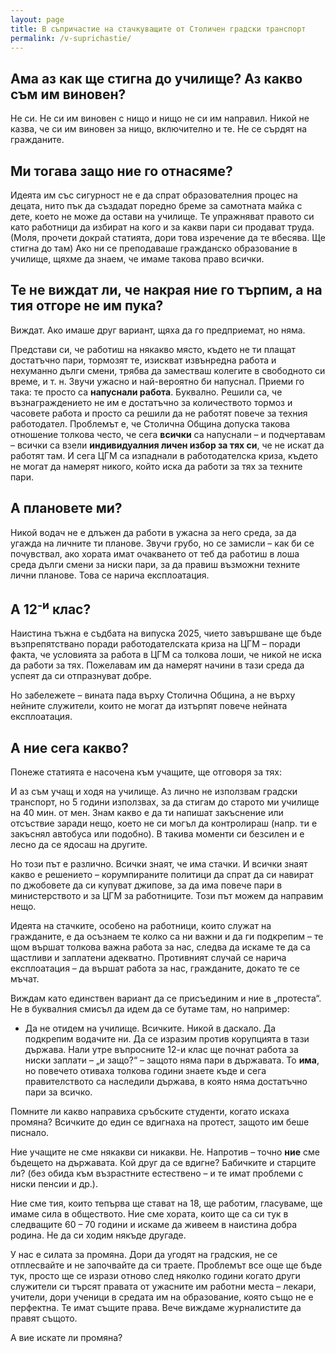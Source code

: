 ```yaml
---
layout: page
title: В съпричастие на стачкуващите от Столичен градски транспорт
permalink: /v-suprichastie/
---
```

## Ама аз как ще стигна до училище? Аз какво съм им виновен?
Не си. Не си им виновен с нищо и нищо не си им направил. Никой не казва, че си им виновен за нищо, включително и те. Не се сърдят на гражданите.

## Ми тогава защо ние го отнасяме?
Идеята им със сигурност не е да спрат образователния процес на децата, нито пък да създадат поредно бреме за самотната майка с дете, което не може да остави на училище. Те упражняват правото си като работници да избират на кого и за какви пари си продават труда. (Моля, прочети докрай статията, дори това изречение да те вбесява. Ще стигна до там) Ако ни се преподаваше гражданско образование в училище, щяхме да знаем, че имаме такова право всички.

## Те не виждат ли, че накрая ние го търпим, а на тия отгоре не им пука?
Виждат. Ако имаше друг вариант, щяха да го предприемат, но няма.

Представи си, че работиш на някакво място, където не ти плащат достатъчно пари, тормозят те, изискват извънредна работа и нехуманно дълги смени, трябва да заместваш колегите в свободното си време, и т. н. Звучи ужасно и най-вероятно би напуснал. Приеми го така: те просто са **напуснали работа**. Буквално. Решили са, че възнаграждението не им е достатъчно за количеството тормоз и часовете работа и просто са решили да не работят повече за техния работодател. Проблемът е, че Столична Община допуска такова отношение толкова често, че сега **всички** са напуснали – и подчертавам – всички са взели **индивидуалния личен избор за тях си**, че не искат да работят там. И сега ЦГМ са изпаднали в работодателска криза, където не могат да намерят никого, който иска да работи за тях за техните пари.

## А плановете ми?
Никой водач не е длъжен да работи в ужасна за него среда, за да угажда на личните ти планове. Звучи грубо, но се замисли – как би се почувствал, ако хората имат очакването от теб да работиш в лоша среда дълги смени за ниски пари, за да правиш възможни техните лични планове. Това се нарича експлоатация.

## А 12<sup>-и</sup> клас?
Наистина тъжна е съдбата на випуска 2025, чието завършване ще бъде възпрепятствано поради работодателската криза на ЦГМ – поради факта, че условията за работа в ЦГМ са толкова лоши, че никой не иска да работи за тях. Пожелавам им да намерят начини в тази среда да успеят да си отпразнуват добре.

Но забележете – вината пада върху Столична Община, а не върху нейните служители, които не могат да изтърпят повече нейната експлоатация.

## А ние сега какво?
Понеже статията е насочена към учащите, ще отговоря за тях:

И аз съм учащ и ходя на училище. Аз лично не използвам градски транспорт, но 5 години използвах, за да стигам до старото ми училище на 40 мин. от мен. Знам какво е да ти напишат закъснение или отсъствие заради нещо, което не си могъл да контролираш (напр. ти е закъснял автобуса или подобно). В такива моменти си безсилен и е лесно да се ядосаш на другите.

Но този път е различно. Всички знаят, че има стачки. И всички знаят какво е решението – корумпираните политици да спрат да си навират по джобовете да си купуват джипове, за да има повече пари в министерството и за ЦГМ за работниците. Този път можем да направим нещо.

Идеята на стачките, особено на работници, които служат на гражданите, е да осъзнаем те колко са ни важни и да ги подкрепим – те щом вършат толкова важна работа за нас, следва да искаме те да са щастливи и заплатени адекватно. Противният случай се нарича експлоатация – да вършат работа за нас, гражданите, докато те се мъчат.

Виждам като единствен вариант да се присъединим и ние в „протеста“. Не в буквалния смисъл да идем да се бутаме там, но например:

- Да не отидем на училище. Всичките. Никой в даскало. Да подкрепим водачите ни. Да се изразим против корупцията в тази държава. Нали утре въпросните 12-и клас ще почнат работа за ниски заплати – „и защо?“ – защото няма пари в държавата. То **има**, но повечето отиваха толкова години знаете къде и сега правителството са наследили държава, в която няма достатъчно пари за всичко.

Помните ли какво направиха сръбските студенти, когато искаха промяна? Всичките до един се вдигнаха на протест, защото им беше писнало.

Ние учащите не сме някакви си никакви. Не. Напротив – точно **ние** сме бъдещето на държавата. Кой друг да се вдигне? Бабичките и старците ли? (без обида към възрастните естествено – и те имат проблеми с ниски пенсии и др.).

Ние сме тия, които тепърва ще стават на 18, ще работим, гласуваме, ще имаме сила в обществото. Ние сме хората, които ще са си тук в следващите 60 – 70 години и искаме да живеем в наистина добра родина. Не да си ходим някъде другаде.

У нас е силата за промяна. Дори да угодят на градския, не се отплесвайте и не започвайте да си траете. Проблемът все още ще бъде тук, просто ще се изрази отново след няколко години когато други служители си търсят правата от ужасните им работни места – лекари, учители, дори ученици в средата им на образование, която също не е перфектна. Те имат същите права. Вече виждаме журналистите да правят същото.

А вие искате ли промяна?
